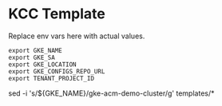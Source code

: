 
# KCC Template

Replace env vars here with actual values.

```
export GKE_NAME
export GKE_SA
export GKE_LOCATION
export GKE_CONFIGS_REPO_URL
export TENANT_PROJECT_ID
```

sed -i 's/${GKE_NAME}/gke-acm-demo-cluster/g' templates/*